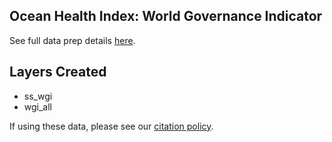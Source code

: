 ## Ocean Health Index: World Governance Indicator

See full data prep details [here](https://rawgit.com/OHI-Science/ohiprep_v2018/master/globalprep/prs_res_wgi/v2018/WGI_dataprep.html).

## Layers Created
* ss_wgi
* wgi_all



If using these data, please see our [citation policy](http://ohi-science.org/citation-policy/).
